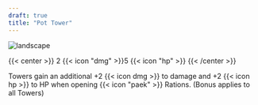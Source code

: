 ```yaml
---
draft: true
title: "Pot Tower"
---
```


![landscape](/images/towers/towerS_47.png)

{{< center >}}
2 {{< icon "dmg" >}}5 {{< icon "hp" >}}
{{< /center >}}

Towers gain an additional +2 {{< icon dmg >}} to damage and +2 {{< icon hp >}} to HP when opening {{< icon "paek" >}} Rations.
(Bonus applies to all Towers)